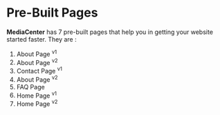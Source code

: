 # Pre-Built Pages

**MediaCenter** has 7 pre-built pages that help you in getting your website started faster. They are :

1. About Page <sup>v1</sup>
2. About Page <sup>v2</sup>
3. Contact Page <sup>v1</sup>
4. About Page <sup>v2</sup>
5. FAQ Page
1. Home Page <sup>v1</sup>
2. Home Page <sup>v2</sup>
